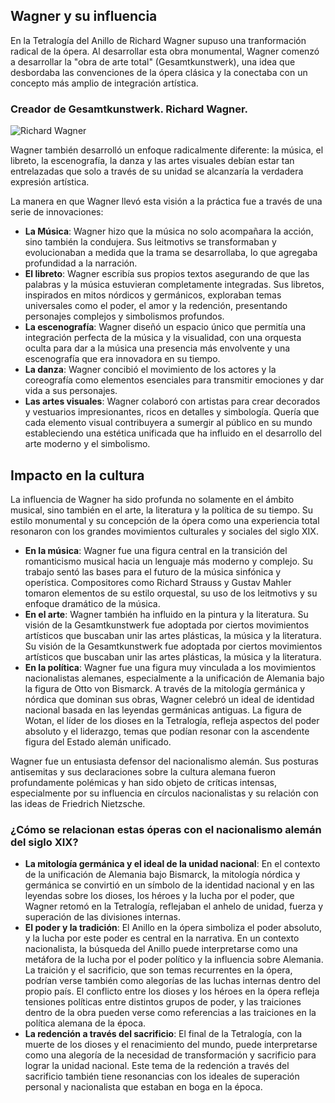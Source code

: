 ## Wagner y su influencia

En la Tetralogía del Anillo de Richard Wagner supuso una tranformación radical de la ópera. Al desarrollar esta obra monumental, Wagner comenzó a desarrollar la "obra de arte total" (Gesamtkunstwerk), una idea que desbordaba las convenciones de la ópera clásica y la conectaba con un concepto más amplio de integración artística.

### Creador de Gesamtkunstwerk. Richard Wagner.
![Richard Wagner](https://upload.wikimedia.org/wikipedia/commons/thumb/4/40/Wagner_Luzern_1868.jpg/320px-Wagner_Luzern_1868.jpg)

Wagner también desarrolló un enfoque radicalmente diferente: la música, el libreto, la escenografía, la danza y las artes visuales debían estar tan entrelazadas que solo a través de su unidad se alcanzaría la verdadera expresión artística.

La manera en que Wagner llevó esta visión a la práctica fue a través de una serie de innovaciones: 

- **La Música**: Wagner hizo que la música no solo acompañara la acción, sino también la condujera. Sus leitmotivs se transformaban y evolucionaban a medida que la trama se desarrollaba, lo que agregaba profundidad a la narración.
- **El libreto**: Wagner escribía sus propios textos asegurando de que las palabras y la música estuvieran completamente integradas. Sus libretos, inspirados en mitos nórdicos y germánicos, exploraban temas universales como el poder, el amor y la redención, presentando personajes complejos y simbolismos profundos.
- **La escenografía**: Wagner diseñó un espacio único que permitía una integración perfecta de la música y la visualidad, con una orquesta oculta para dar a la música una presencia más envolvente y una escenografía que era innovadora en su tiempo.
- **La danza**: Wagner concibió el movimiento de los actores y la coreografía como elementos esenciales para transmitir emociones y dar vida a sus personajes.
- **Las artes visuales**: Wagner colaboró con artistas para crear decorados y vestuarios impresionantes, ricos en detalles y simbología. Quería que cada elemento visual contribuyera a sumergir al público en su mundo estableciendo una estética unificada que ha influido en el desarrollo del arte moderno y el simbolismo.


## Impacto en la cultura

La influencia de Wagner ha sido profunda no solamente en el ámbito musical, sino también en el arte, la literatura y la política de su tiempo. Su estilo monumental y su concepción de la ópera como una experiencia total resonaron con los grandes movimientos culturales y sociales del siglo XIX.

- **En la música**: Wagner fue una figura central en la transición del romanticismo musical hacia un lenguaje más moderno y complejo. Su trabajo sentó las bases para el futuro de la música sinfónica y operística. Compositores como Richard Strauss y Gustav Mahler tomaron elementos de su estilo orquestal, su uso de los leitmotivs y su enfoque dramático de la música.
- **En el arte**: Wagner también ha influido en la pintura y la literatura. Su visión de la Gesamtkunstwerk fue adoptada por ciertos movimientos artísticos que buscaban unir las artes plásticas, la música y la literatura. Su visión de la Gesamtkunstwerk fue adoptada por ciertos movimientos artísticos que buscaban unir las artes plásticas, la música y la literatura.
- **En la política**: Wagner fue una figura muy vinculada a los movimientos nacionalistas alemanes, especialmente a la unificación de Alemania bajo la figura de Otto von Bismarck. A través de la mitología germánica y nórdica que dominan sus obras, Wagner celebró un ideal de identidad nacional basada en las leyendas germánicas antiguas. La figura de Wotan, el líder de los dioses en la Tetralogía, refleja aspectos del poder absoluto y el liderazgo, temas que podían resonar con la ascendente figura del Estado alemán unificado.

Wagner fue un entusiasta defensor del nacionalismo alemán. Sus posturas antisemitas y sus declaraciones sobre la cultura alemana fueron profundamente polémicas y han sido objeto de críticas intensas, especialmente por su influencia en círculos nacionalistas y su relación con las ideas de Friedrich Nietzsche.

### ¿Cómo se relacionan estas óperas con el nacionalismo alemán del siglo XIX?

- **La mitología germánica y el ideal de la unidad nacional**: En el contexto de la unificación de Alemania bajo Bismarck, la mitología nórdica y germánica se convirtió en un símbolo de la identidad nacional y en las leyendas sobre los dioses, los héroes y la lucha por el poder, que Wagner retomó en la Tetralogía, reflejaban el anhelo de unidad, fuerza y superación de las divisiones internas.
- **El poder y la tradición**: El Anillo en la ópera simboliza el poder absoluto, y la lucha por este poder es central en la narrativa. En un contexto nacionalista, la búsqueda del Anillo puede interpretarse como una metáfora de la lucha por el poder político y la influencia sobre Alemania. La traición y el sacrificio, que son temas recurrentes en la ópera, podrían verse también como alegorías de las luchas internas dentro del propio país. El conflicto entre los dioses y los héroes en la ópera refleja tensiones políticas entre distintos grupos de poder, y las traiciones dentro de la obra pueden verse como referencias a las traiciones en la política alemana de la época.
- **La redención a través del sacrificio**: El final de la Tetralogía, con la muerte de los dioses y el renacimiento del mundo, puede interpretarse como una alegoría de la necesidad de transformación y sacrificio para lograr la unidad nacional. Este tema de la redención a través del sacrificio también tiene resonancias con los ideales de superación personal y nacionalista que estaban en boga en la época. 


 
